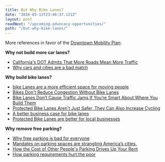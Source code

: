 ```yaml
---
title: But Why Bike Lanes?
date: "2016-03-13T23:46:37.121Z"
layout: post
readNext: "/upcoming-advocacy-opportunities/"
path: "/but-why-bike-lanes/"
---
```


More references in favor of the [Downtown Mobility Plan](http://www.downtownsdmobility.com/app_pages/view/10):

**Why not build more car lanes?**
* [California's DOT Admits That More Roads Mean More Traffic](http://www.citylab.com/commute/2015/11/californias-dot-admits-that-more-roads-mean-more-traffic/415245/)
* [Why cars and cities are a bad match](https://www.washingtonpost.com/news/in-theory/wp/2016/03/02/buses-and-trains-thats-what-will-solve-congestion/)

**Why build bike lanes?**
* [bike Lanes are a more efficient space for moving people](http://humantransit.org/2012/09/the-photo-that-explains-almost-everything.html)
* [Bikes Don't Reduce Congestion Without Bike Lanes](http://www.peopleforbikes.org/blog/entry/real-talk-bikes-cant-reduce-congestion-without-bike-lanes)
* [Bike Lanes Don’t Cause Traffic Jams If You’re Smart About Where You Build Them](http://fivethirtyeight.com/features/bike-lanes-dont-cause-traffic-jams-if-youre-smart-about-where-you-build-them/)
* [Protected Bike Lanes Aren't Just Safer, They Can Also Increase Cycling](http://www.citylab.com/commute/2014/06/protected-bike-lanes-arent-just-safer-they-can-also-increase-cycling/371958/)
* [A better business case for bike lanes](https://slowstreets.wordpress.com/2016/02/05/a-better-business-case-for-bike-lanes/)
* [Protected Bike Lanes are better for local businesses](https://drive.google.com/file/d/0B9eak1qZWQ4WYnRDN3NIQWlsQXM/view)

**Why remove free parking?**
* [Why free parking is bad for everyone](http://www.vox.com/2014/6/27/5849280/why-free-parking-is-bad-for-everyone)
* [Mandates on parking spaces are strangling America’s cities.](http://www.slate.com/articles/business/moneybox/2013/07/free_parking_isn_t_free_parking_mandates_hurt_america_s_cities.html)
* [How the Cost of Other People's Parking Drives Up Your Rent](http://www.citylab.com/housing/2013/12/how-cost-other-peoples-parking-drives-your-rent/7862/)
* [How parking requirements hurt the poor](https://www.washingtonpost.com/news/in-theory/wp/2016/03/03/how-parking-requirements-hurt-the-poor/)
